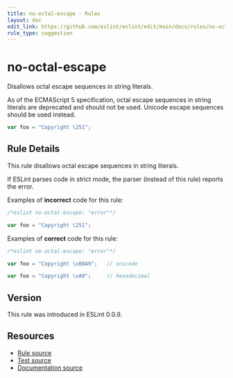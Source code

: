 ```yaml
---
title: no-octal-escape - Rules
layout: doc
edit_link: https://github.com/eslint/eslint/edit/main/docs/rules/no-octal-escape.md
rule_type: suggestion
---
```

<!-- Note: No pull requests accepted for this file. See README.md in the root directory for details. -->

# no-octal-escape

Disallows octal escape sequences in string literals.

As of the ECMAScript 5 specification, octal escape sequences in string literals are deprecated and should not be used. Unicode escape sequences should be used instead.

```js
var foo = "Copyright \251";
```

## Rule Details

This rule disallows octal escape sequences in string literals.

If ESLint parses code in strict mode, the parser (instead of this rule) reports the error.

Examples of **incorrect** code for this rule:

```js
/*eslint no-octal-escape: "error"*/

var foo = "Copyright \251";
```

Examples of **correct** code for this rule:

```js
/*eslint no-octal-escape: "error"*/

var foo = "Copyright \u00A9";   // unicode

var foo = "Copyright \xA9";     // hexadecimal
```

## Version

This rule was introduced in ESLint 0.0.9.

## Resources

* [Rule source](https://github.com/eslint/eslint/tree/HEAD/lib/rules/no-octal-escape.js)
* [Test source](https://github.com/eslint/eslint/tree/HEAD/tests/lib/rules/no-octal-escape.js)
* [Documentation source](https://github.com/eslint/eslint/tree/HEAD/docs/rules/no-octal-escape.md)
